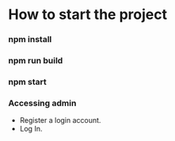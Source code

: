# How to start the project

### npm install

### npm run build

### npm start

### Accessing admin

- Register a login account.
- Log In.

